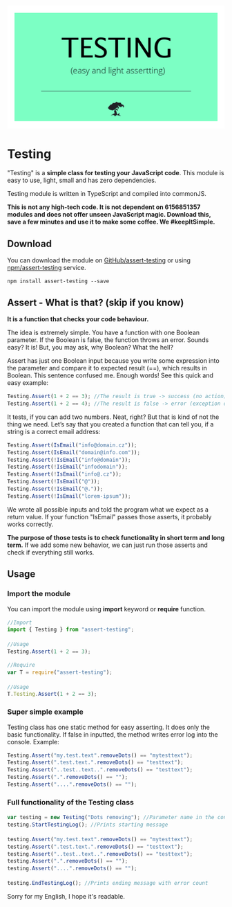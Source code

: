 ﻿
![Testing class - banner](images/heading-image.png?raw=true "Testing - easy and light assert")

# Testing

"Testing" is a **simple class for testing your JavaScript code**. This module is easy to use, light, small and has zero dependencies. 

Testing module is written in TypeScript and compiled into commonJS. 

**This is not any high-tech code. It is not dependent on 6156851357 modules and does not offer unseen JavaScript magic. Download this, save a few minutes and use it to make some coffee. We #keepItSimple.**

## Download

You can download the module on [GitHub/assert-testing](https://github.com/drozdik-m/assert-testing.git) or using [npm/assert-testing](https://www.npmjs.com/package/assert-testing) service.

```
npm install assert-testing --save
```


## Assert - What is that? (skip if you know)

**It is a function that checks your code behaviour.**

The idea is extremely simple. You have a function with one Boolean parameter. If the Boolean is false, the function throws an error. Sounds easy? It is! But, you may ask, why Boolean? What the hell?

Assert has just one Boolean input because you write some expression into the parameter and compare it to expected result (==), which results in Boolean. This sentence confused me. Enough words! See this quick and easy example:

```javascript
Testing.Assert(1 + 2 == 3); //The result is true -> success (no action)
Testing.Assert(1 + 2 == 4); //The result is false -> error (exception or console warning)
```

It tests, if you can add two numbers. Neat, right? But that is kind of not the thing we need. Let’s say that you created a function that can tell you, if a string is a correct email address:

```javascript
Testing.Assert(IsEmail("info@domain.cz"));
Testing.Assert(IsEmail("domain@info.com"));
Testing.Assert(!IsEmail("info@domain"));
Testing.Assert(!IsEmail("infodomain"));
Testing.Assert(!IsEmail("info@.cz"));
Testing.Assert(!IsEmail("@"));
Testing.Assert(!IsEmail("@."));
Testing.Assert(!IsEmail("lorem-ipsum"));
```

We wrote all possible inputs and told the program what we expect as a return value. If your function "IsEmail" passes those asserts, it probably works correctly.

**The purpose of those tests is to check functionality in short term and long term.** If we add some new behavior, we can just run those asserts and check if everything still works. 

## Usage 
### Import the module

You can import the module using __import__ keyword or __require__ function.

```javascript
//Import
import { Testing } from "assert-testing";

//Usage
Testing.Assert(1 + 2 == 3);
```

```javascript
//Require
var T = require("assert-testing");

//Usage
T.Testing.Assert(1 + 2 == 3);
```


### Super simple example

Testing class has one static method for easy asserting. It does only the basic functionality. If false in inputted, the method writes error log into the console. Example:

```javascript
Testing.Assert("my.test.text".removeDots() == "mytesttext");
Testing.Assert(".test.text.".removeDots() == "testtext");
Testing.Assert("..test..text..".removeDots() == "testtext");
Testing.Assert(".".removeDots() == "");
Testing.Assert("....".removeDots() == "");
```

### Full functionality of the Testing class

```javascript
var testing = new Testing("Dots removing"); //Parameter name in the constructor is optional, it affects only the output messages (makes them more beautiful)
testing.StartTestingLog(); //Prints starting message

testing.Assert("my.test.text".removeDots() == "mytesttext");
testing.Assert(".test.text.".removeDots() == "testtext");
testing.Assert("..test..text..".removeDots() == "testtext");
testing.Assert(".".removeDots() == "");
testing.Assert("....".removeDots() == "");

testing.EndTestingLog(); //Prints ending message with error count
```

Sorry for my English, I hope it's readable.

